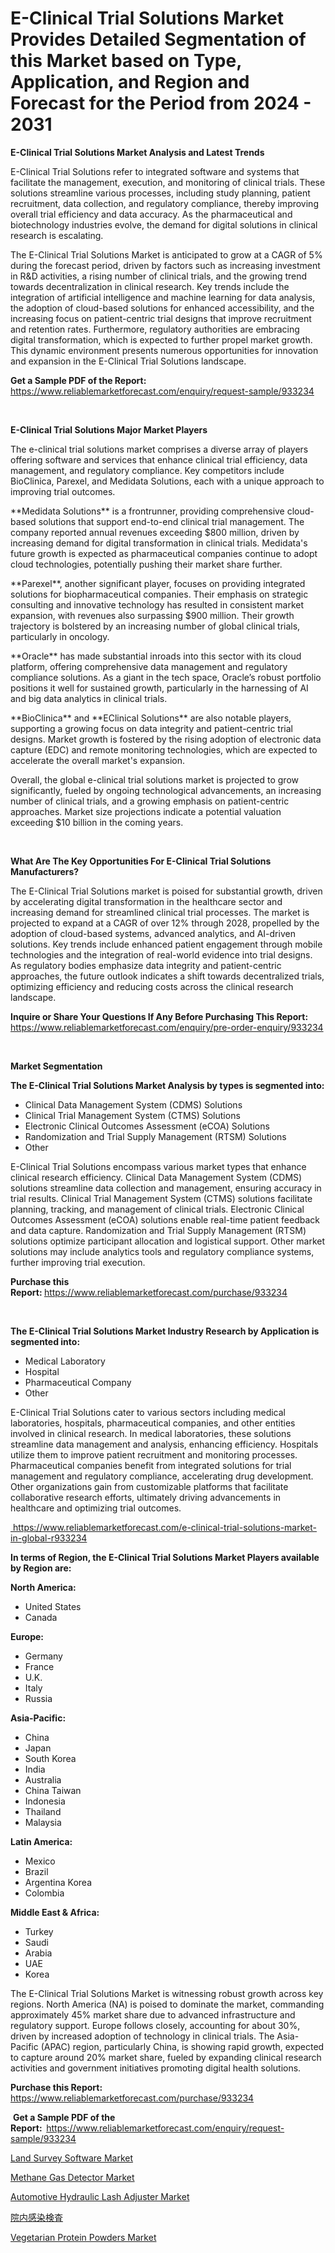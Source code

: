 <p><h1>E-Clinical Trial Solutions Market Provides Detailed Segmentation of this Market based on Type, Application, and Region and Forecast for the Period from 2024 - 2031</h1></p><p><strong>E-Clinical Trial Solutions Market Analysis and Latest Trends</strong></p>
<p><p>E-Clinical Trial Solutions refer to integrated software and systems that facilitate the management, execution, and monitoring of clinical trials. These solutions streamline various processes, including study planning, patient recruitment, data collection, and regulatory compliance, thereby improving overall trial efficiency and data accuracy. As the pharmaceutical and biotechnology industries evolve, the demand for digital solutions in clinical research is escalating.</p><p>The E-Clinical Trial Solutions Market is anticipated to grow at a CAGR of 5% during the forecast period, driven by factors such as increasing investment in R&D activities, a rising number of clinical trials, and the growing trend towards decentralization in clinical research. Key trends include the integration of artificial intelligence and machine learning for data analysis, the adoption of cloud-based solutions for enhanced accessibility, and the increasing focus on patient-centric trial designs that improve recruitment and retention rates. Furthermore, regulatory authorities are embracing digital transformation, which is expected to further propel market growth. This dynamic environment presents numerous opportunities for innovation and expansion in the E-Clinical Trial Solutions landscape.</p></p>
<p><strong>Get a Sample PDF of the Report:&nbsp;</strong> <a href="https://www.reliablemarketforecast.com/enquiry/request-sample/933234">https://www.reliablemarketforecast.com/enquiry/request-sample/933234</a></p>
<p>&nbsp;</p>
<p><strong>E-Clinical Trial Solutions Major Market Players</strong></p>
<p><p>The e-clinical trial solutions market comprises a diverse array of players offering software and services that enhance clinical trial efficiency, data management, and regulatory compliance. Key competitors include BioClinica, Parexel, and Medidata Solutions, each with a unique approach to improving trial outcomes.</p><p>**Medidata Solutions** is a frontrunner, providing comprehensive cloud-based solutions that support end-to-end clinical trial management. The company reported annual revenues exceeding $800 million, driven by increasing demand for digital transformation in clinical trials. Medidata's future growth is expected as pharmaceutical companies continue to adopt cloud technologies, potentially pushing their market share further.</p><p>**Parexel**, another significant player, focuses on providing integrated solutions for biopharmaceutical companies. Their emphasis on strategic consulting and innovative technology has resulted in consistent market expansion, with revenues also surpassing $900 million. Their growth trajectory is bolstered by an increasing number of global clinical trials, particularly in oncology.</p><p>**Oracle** has made substantial inroads into this sector with its cloud platform, offering comprehensive data management and regulatory compliance solutions. As a giant in the tech space, Oracle’s robust portfolio positions it well for sustained growth, particularly in the harnessing of AI and big data analytics in clinical trials.</p><p>**BioClinica** and **EClinical Solutions** are also notable players, supporting a growing focus on data integrity and patient-centric trial designs. Market growth is fostered by the rising adoption of electronic data capture (EDC) and remote monitoring technologies, which are expected to accelerate the overall market's expansion.</p><p>Overall, the global e-clinical trial solutions market is projected to grow significantly, fueled by ongoing technological advancements, an increasing number of clinical trials, and a growing emphasis on patient-centric approaches. Market size projections indicate a potential valuation exceeding $10 billion in the coming years.</p></p>
<p>&nbsp;</p>
<p><strong>What Are The Key Opportunities For E-Clinical Trial Solutions Manufacturers?</strong></p>
<p><p>The E-Clinical Trial Solutions market is poised for substantial growth, driven by accelerating digital transformation in the healthcare sector and increasing demand for streamlined clinical trial processes. The market is projected to expand at a CAGR of over 12% through 2028, propelled by the adoption of cloud-based systems, advanced analytics, and AI-driven solutions. Key trends include enhanced patient engagement through mobile technologies and the integration of real-world evidence into trial designs. As regulatory bodies emphasize data integrity and patient-centric approaches, the future outlook indicates a shift towards decentralized trials, optimizing efficiency and reducing costs across the clinical research landscape.</p></p>
<p><strong>Inquire or Share Your Questions If Any Before Purchasing This Report:</strong> <a href="https://www.reliablemarketforecast.com/enquiry/pre-order-enquiry/933234">https://www.reliablemarketforecast.com/enquiry/pre-order-enquiry/933234</a></p>
<p>&nbsp;</p>
<p><strong>Market Segmentation</strong></p>
<p><strong>The E-Clinical Trial Solutions Market Analysis by types is segmented into:</strong></p>
<p><ul><li>Clinical Data Management System (CDMS) Solutions</li><li>Clinical Trial Management System (CTMS) Solutions</li><li>Electronic Clinical Outcomes Assessment (eCOA) Solutions</li><li>Randomization and Trial Supply Management (RTSM) Solutions</li><li>Other</li></ul></p>
<p><p>E-Clinical Trial Solutions encompass various market types that enhance clinical research efficiency. Clinical Data Management System (CDMS) solutions streamline data collection and management, ensuring accuracy in trial results. Clinical Trial Management System (CTMS) solutions facilitate planning, tracking, and management of clinical trials. Electronic Clinical Outcomes Assessment (eCOA) solutions enable real-time patient feedback and data capture. Randomization and Trial Supply Management (RTSM) solutions optimize participant allocation and logistical support. Other market solutions may include analytics tools and regulatory compliance systems, further improving trial execution.</p></p>
<p><strong>Purchase this Report:&nbsp;</strong><a href="https://www.reliablemarketforecast.com/purchase/933234">https://www.reliablemarketforecast.com/purchase/933234</a></p>
<p>&nbsp;</p>
<p><strong>The E-Clinical Trial Solutions Market Industry Research by Application is segmented into:</strong></p>
<p><ul><li>Medical Laboratory</li><li>Hospital</li><li>Pharmaceutical Company</li><li>Other</li></ul></p>
<p><p>E-Clinical Trial Solutions cater to various sectors including medical laboratories, hospitals, pharmaceutical companies, and other entities involved in clinical research. In medical laboratories, these solutions streamline data management and analysis, enhancing efficiency. Hospitals utilize them to improve patient recruitment and monitoring processes. Pharmaceutical companies benefit from integrated solutions for trial management and regulatory compliance, accelerating drug development. Other organizations gain from customizable platforms that facilitate collaborative research efforts, ultimately driving advancements in healthcare and optimizing trial outcomes.</p></p>
<p><a href="https://www.reliablemarketforecast.com/e-clinical-trial-solutions-market-in-global-r933234">&nbsp;https://www.reliablemarketforecast.com/e-clinical-trial-solutions-market-in-global-r933234</a></p>
<p><strong>In terms of Region, the E-Clinical Trial Solutions Market Players available by Region are:</strong></p>
<p>
    <p> <strong> North America: </strong>
        <ul>
            <li>United States</li>
            <li>Canada</li>
        </ul>
        </p> 
    <p> <strong> Europe: </strong>
        <ul>
            <li>Germany</li>
            <li>France</li>
            <li>U.K.</li>
            <li>Italy</li>
            <li>Russia</li>
        </ul>
        </p> 
    <p> <strong> Asia-Pacific: </strong>
        <ul>
            <li>China</li>
            <li>Japan</li>
            <li>South Korea</li>
            <li>India</li>
            <li>Australia</li>
            <li>China Taiwan</li>
            <li>Indonesia</li>
            <li>Thailand</li>
            <li>Malaysia</li>
        </ul>
        </p> 
    <p> <strong> Latin America: </strong>
        <ul>
            <li>Mexico</li>
            <li>Brazil</li>
            <li>Argentina Korea</li>
            <li>Colombia</li>
        </ul>
        </p> 
    <p> <strong> Middle East & Africa: </strong>
        <ul>
            <li>Turkey</li>
            <li>Saudi</li>
            <li>Arabia</li>
            <li>UAE</li>
            <li>Korea</li>
        </ul>
    </p>
    </p>
<p><p>The E-Clinical Trial Solutions Market is witnessing robust growth across key regions. North America (NA) is poised to dominate the market, commanding approximately 45% market share due to advanced infrastructure and regulatory support. Europe follows closely, accounting for about 30%, driven by increased adoption of technology in clinical trials. The Asia-Pacific (APAC) region, particularly China, is showing rapid growth, expected to capture around 20% market share, fueled by expanding clinical research activities and government initiatives promoting digital health solutions.</p></p>
<p><strong>Purchase this Report: </strong><a href="https://www.reliablemarketforecast.com/purchase/933234">https://www.reliablemarketforecast.com/purchase/933234</a></p>
<p>&nbsp;<strong>Get a Sample PDF of the Report:&nbsp;&nbsp;</strong><a href="https://www.reliablemarketforecast.com/enquiry/request-sample/933234">https://www.reliablemarketforecast.com/enquiry/request-sample/933234</a></p>
<p><strong></strong></p>
<p><p><a href="https://www.linkedin.com/pulse/strategic-roadmap-success-global-land-survey-software-market-voiof?trackingId=%2FD5d%2FCPYSCCzAz5qNzww7g%3D%3D">Land Survey Software Market</a></p><p><a href="https://medium.com/@lucas.russell0876/the-methane-gas-detector-market-has-experienced-impressive-growth-in-recent-years-expanding-its-63db47658ee0">Methane Gas Detector Market</a></p><p><a href="https://issuu.com/reportprime-2/docs/automotive-hydraulic-lash-adjuster-_ad05f7337d2d2f">Automotive Hydraulic Lash Adjuster Market</a></p><p><a href="https://medium.com/@jeannesawayn2023/hospital-acquired-disease-testing-market-%E3%81%AF-%E3%82%B3%E3%82%B9%E3%83%88%E7%AE%A1%E7%90%86%E3%81%A8%E5%8A%B9%E7%8E%87%E5%90%91%E4%B8%8A%E3%82%92%E5%84%AA%E5%85%88%E3%81%97%E3%81%BE%E3%81%99-%E3%81%95%E3%82%89%E3%81%AB-%E5%A0%B1%E5%91%8A%E6%9B%B8%E3%81%AF%E5%B8%82%E5%A0%B4%E3%81%AE%E9%9C%80%E8%A6%81%E9%9D%A2%E3%81%A8%E4%BE%9B%E7%B5%A6%E9%9D%A2%E3%81%AE%E4%B8%A1%E6%96%B9%E3%82%92%E3%82%AB%E3%83%90%E3%83%BC%E3%81%97%E3%81%A6%E3%81%84%E3%81%BE%E3%81%99-a5551bc1f362">院内感染検査</a></p><p><a href="https://www.linkedin.com/pulse/vegetarian-protein-powders-market-share-new-trends-analysis-7dize?trackingId=ZApXeUBARIKoxDI33qhtDg%3D%3D">Vegetarian Protein Powders Market</a></p></p>